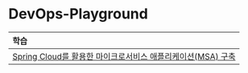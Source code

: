 # DevOps-Playground



|학습|
|:------|
|[Spring Cloud를 활용한 마이크로서비스 애플리케이션(MSA) 구축](https://github.com/dkswnkk/DevOps-Playground/tree/main/msa_with_spring_cloud)|
